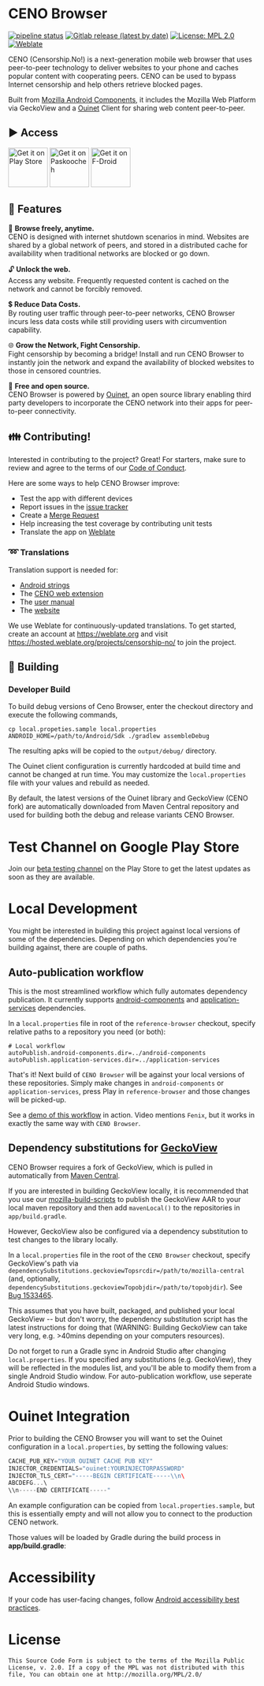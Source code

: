 # CENO Browser

[![pipeline status](https://gitlab.com/censorship-no/ceno-browser/badges/main/pipeline.svg)](https://gitlab.com/censorship-no/ceno-browser/commits/main)
[![Gitlab release (latest by date)](https://img.shields.io/gitlab/v/release/censorship-no/ceno-browser)](https://gitlab.com/censorship-no/ceno-browser/-/releases)
[![License: MPL 2.0](https://img.shields.io/badge/License-MPL%202.0-brightgreen.svg)](./LICENSE)
[![Weblate](https://hosted.weblate.org/widgets/censorship-no/-/android-strings/svg-badge.svg)](https://hosted.weblate.org/projects/censorship-no/)

CENO (Censorship.No!) is a next-generation mobile web browser that uses peer-to-peer technology to deliver websites to your phone and caches popular content with cooperating peers. CENO can be used to bypass Internet censorship and help others retrieve blocked pages.

Built from [Mozilla Android Components](https://github.com/mozilla-mobile/firefox-android/blob/main/android-components/README.md), it includes the Mozilla Web Platform via GeckoView and a [Ouinet](https://ouinet.work) Client for sharing web content peer-to-peer.

## ▶️ Access

[<img src="https://play.google.com/intl/en_us/badges/images/generic/en_badge_web_generic.png"
      alt="Get it on Play Store"
      height="80">](https://play.google.com/store/apps/details?id=ie.equalit.ceno)
[<img src="https://censorship.no/img/paskoocheh_badge.png"
      alt="Get it on Paskoocheh" 
      height="80">](https://paskoocheh.com/tools/124/android.html?utm_source=UpdatePage)
[<img src="https://fdroid.gitlab.io/artwork/badge/get-it-on.png"
     alt="Get it on F-Droid"
     height="80">](https://f-droid.org/packages/ie.equalit.ceno/)

## 🚀 Features

🌴 **Browse freely, anytime.**  
CENO is designed with internet shutdown scenarios in mind. Websites are shared by a global network of peers, and stored in a distributed cache for availability when traditional networks are blocked or go down.

🔓 **Unlock the web.**  
Access any website. Frequently requested content is cached on the network and cannot be forcibly removed.

💲 **Reduce Data Costs.**  
By routing user traffic through peer-to-peer networks, CENO Browser incurs less data costs while still providing users with circumvention capability.

🌐 **Grow the Network, Fight Censorship.**  
Fight censorship by becoming a bridge! Install and run CENO Browser to instantly join the network and expand the availability of blocked websites to those in censored countries.

👐 **Free and open source.**  
CENO Browser is powered by [Ouinet](https://ouinet.work), an open source library enabling third party developers to incorporate the CENO network into their apps for peer-to-peer connectivity.

## 👪 Contributing!
Interested in contributing to the project? Great! For starters, make sure to review and agree to the terms of our [Code of Conduct](CODE_OF_CONDUCT.md).

Here are some ways to help CENO Browser improve:
* Test the app with different devices
* Report issues in the [issue tracker](https://gitlab.com/censorship-no/ceno-browser-v2/issues)
* Create a [Merge Request](https://docs.gitlab.com/ee/user/project/merge_requests/getting_started.html)
* Help increasing the test coverage by contributing unit tests
* Translate the app on [Weblate](https://hosted.weblate.org/projects/censorship-no/)

### ➿ Translations
Translation support is needed for:
* [Android strings](https://hosted.weblate.org/projects/censorship-no/android-strings/)
* The [CENO web extension](https://gitlab.com/censorship-no/ceno-ext-settings/)
* The [user manual](https://github.com/censorship-no/ceno-docs/)
* The [website](https://censorship.no)

We use Weblate for continuously-updated translations. To get started, create an account at https://weblate.org and visit https://hosted.weblate.org/projects/censorship-no/ to join the project.

## 🔧 Building
### Developer Build
To build debug versions of Ceno Browser, enter the checkout directory and execute the following commands,
```
cp local.propeties.sample local.properties
ANDROID_HOME=/path/to/Android/Sdk ./gradlew assembleDebug
```
The resulting apks will be copied to the `output/debug/` directory.

The Ouinet client configuration is currently hardcoded at build time and cannot be changed at run time. You may customize the `local.properties` file with your values and rebuild as needed.

By default, the latest versions of the Ouinet library and GeckoView (CENO fork) are automatically downloaded from Maven Central repository and used for building both the debug and release variants CENO Browser.

# Test Channel on Google Play Store

Join our [beta testing channel](https://play.google.com/apps/testing/ie.equalit.ceno) on the Play Store to get the latest updates as soon as they are available.

# Local Development

You might be interested in building this project against local versions of some of the dependencies. Depending on which dependencies you're building against, there are couple of paths.

## Auto-publication workflow

This is the most streamlined workflow which fully automates dependency publication. It currently supports [android-components](https://github.com/mozilla-mobile/android-components/) and [application-services](https://github.com/mozilla/application-services) dependencies.

In a `local.properties` file in root of the `reference-browser` checkout, specify relative paths to a repository you need (or both):
```
# Local workflow
autoPublish.android-components.dir=../android-components
autoPublish.application-services.dir=../application-services
```

That's it! Next build of `CENO Browser` will be against your local versions of these repositories. Simply make changes in `android-components` or `application-services`, press Play in `reference-browser` and those changes will be picked-up.

See a [demo of this workflow](https://www.youtube.com/watch?v=qZKlBzVvQGc) in action. Video mentions `Fenix`, but it works in exactly the same way with `CENO Browser`.

## Dependency substitutions for [GeckoView](https://hg.mozilla.org/mozilla-central)

CENO Browser requires a fork of GeckoView, which is pulled in automatically from [Maven Central](https://repo1.maven.org/maven2/ie/equalit/ouinet/geckoview-ceno-omni/).

If you are interested in building GeckoView locally, it is recommended that you use our [mozilla-build-scripts](https://gitlab.com/censorship-no/mozilla-build-scripts/) to publish the GeckoView AAR to your local maven repository and then add `mavenLocal()` to the repositories in `app/build.gradle`.

However, GeckoView also be configured via a dependency substitution to test changes to the library locally.

In a `local.properties` file in the root of the `CENO Browser` checkout, specify GeckoView's path via `dependencySubstitutions.geckoviewTopsrcdir=/path/to/mozilla-central` (and, optionally, `dependencySubstitutions.geckoviewTopobjdir=/path/to/topobjdir`). See [Bug 1533465](https://bugzilla.mozilla.org/show_bug.cgi?id=1533465).

This assumes that you have built, packaged, and published your local GeckoView -- but don't worry, the dependency substitution script has the latest instructions for doing that (WARNING: Building GeckoView can take very long, e.g. >40mins depending on your computers resources).

Do not forget to run a Gradle sync in Android Studio after changing `local.properties`. If you specified any substitutions (e.g. GeckoView), they will be reflected in the modules list, and you'll be able to modify them from a single Android Studio window. For auto-publication workflow, use seperate Android Studio windows.

# Ouinet Integration
Prior to building the CENO Browser you will want to set the Ouinet configuration in a `local.properties`, by setting the following values:
```groovy
CACHE_PUB_KEY="YOUR OUINET CACHE PUB KEY"
INJECTOR_CREDENTIALS="ouinet:YOURINJECTORPASSWORD"
INJECTOR_TLS_CERT="-----BEGIN CERTIFICATE-----\\n\
ABCDEFG...\
\\n-----END CERTIFICATE-----"
```
An example configuration can be copied from `local.properties.sample`, but this is essentially empty and will not allow you to connect to the production CENO network.

Those values will be loaded by Gradle during the build process in **app/build.gradle**:

# Accessibility

If your code has user-facing changes, follow [Android accessibility best practices](https://github.com/mozilla-mobile/shared-docs/blob/main/android/accessibility_guide.md).

# License

    This Source Code Form is subject to the terms of the Mozilla Public
    License, v. 2.0. If a copy of the MPL was not distributed with this
    file, You can obtain one at http://mozilla.org/MPL/2.0/
